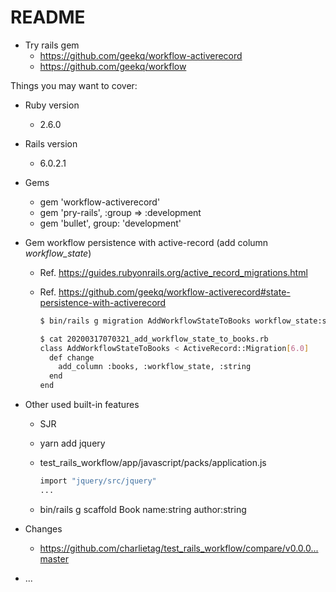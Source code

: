 # README

* Try rails gem
  * https://github.com/geekq/workflow-activerecord
  * https://github.com/geekq/workflow

Things you may want to cover:

* Ruby version
  * 2.6.0

* Rails version
  * 6.0.2.1

* Gems
  * gem 'workflow-activerecord'
  * gem 'pry-rails', :group => :development
  * gem 'bullet', group: 'development'

* Gem workflow persistence with active-record (add column *workflow_state*)
  * Ref. https://guides.rubyonrails.org/active_record_migrations.html
  * Ref. https://github.com/geekq/workflow-activerecord#state-persistence-with-activerecord

    ```bash
    $ bin/rails g migration AddWorkflowStateToBooks workflow_state:string

    $ cat 20200317070321_add_workflow_state_to_books.rb
    class AddWorkflowStateToBooks < ActiveRecord::Migration[6.0]
      def change
        add_column :books, :workflow_state, :string
      end
    end
    ```

* Other used built-in features
  * SJR
  * yarn add jquery
  * test_rails_workflow/app/javascript/packs/application.js

    ```bash
    import "jquery/src/jquery"
    ...
    ```

  * bin/rails g scaffold Book name:string author:string

* Changes
  * https://github.com/charlietag/test_rails_workflow/compare/v0.0.0...master
* ...
